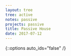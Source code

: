 ```yaml
---
layout: tree
tree: active
notes: passive
projects: passive
title: Passive House
date: 2017-07-12
---
```



{::options auto_ids="false" /}



